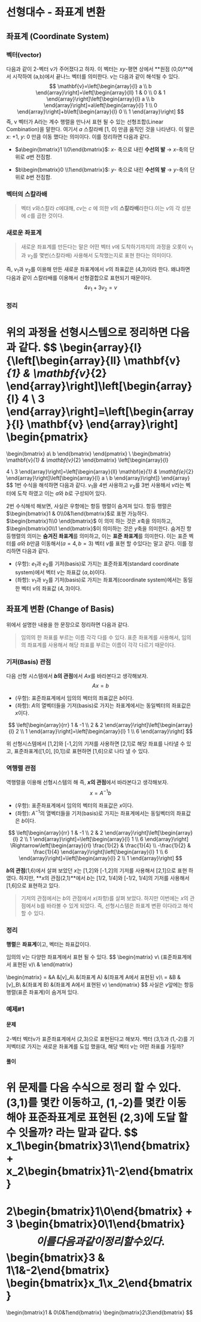 # 선형대수 - 좌표계 변환

## 좌표계 (Coordinate System)

### 벡터(vector)

다음과 같이 2-벡터 v가 주어졌다고 하자. 이 벡터는 $xy$-평면 상에서 **원점 (0,0)**에서 시작하여 (a,b)에서 끝나느 벡터를 의미한다. v는 다음과 같이 해석될 수 있다.
$$
\mathbf{v}=\left[\begin{array}{l}
a \\
b
\end{array}\right]=\left[\begin{array}{ll}
1 & 0 \\
0 & 1
\end{array}\right]\left[\begin{array}{l}
a \\
b
\end{array}\right]=a\left[\begin{array}{l}
1 \\
0
\end{array}\right]+b\left[\begin{array}{l}
0 \\
1
\end{array}\right]
$$
즉, v 벡터가 A라는 계수 행렬을 만나서 표현 될 수 있는 선형조합(Linear Combination)을 말한다. 여기서 $a$ 스칼라배 [1, 0] 만큼 움직인 것을 나타낸다. 이 말은 $x$: +1, $y$: 0 만큼 이동 했다는 의미이다. 이를 정리하면 다음과 같다.

- $a\begin{bmatrix}1 \\0\end{bmatrix}$: $x$- 축으로 내린 **수선의 발** $\rightarrow$ $x$-축의 단위로 $a$번 전짐함.

- $b\begin{bmatrix}0 \\1\end{bmatrix}$: $y$- 축으로 내린 **수선의 발** $\rightarrow$ $y$-축의 단위로 $b$번 전짐함.



### 벡터의 스칼라배

> 벡터 $v$와스칼라 $c$에대해, $cv$는 $c$ 에 의한 $v$의 **스칼라배**라한다.이는 $v$의 각 성분에 $c$를 곱한 것이다.

### 새로운 좌표계

> 새로운 좌표계를 만든다는 말은 어떤 벡터 $v$에 도착하기까지의 과정을 오롯이 $v_1$과 $v_2$를 몇번(스칼라배) 사용해서 도착했는지로 표현 한다는 의미이다.

즉, $v_1$과 $v_2$를 이용해 만든 새로운 좌표계에서 $v$의 좌표값은 (4,3)이라 한다. 왜냐하면 다음과 같이 스칼라배를 이용해서 선형결합으로 표현되기 때문이다.
$$
4v_1 + 3v_2 = v
$$


### 정리

위의 과정을 선형시스템으로 정리하면 다음과 같다. 
$$
\begin{array}{l}
{\left[\begin{array}{ll}
\mathbf{v}_{1} & \mathbf{v}_{2}
\end{array}\right]\left[\begin{array}{l}
4 \\
3
\end{array}\right]=\left[\begin{array}{l}
\mathbf{v} 
\end{array}\right]
\begin{pmatrix}
=
\begin{bmatrix}
a\\
b
\end{bmatrix}
\end{pmatrix}
\\
\begin{bmatrix}
\mathbf{v}_{1} & \mathbf{v}_{2}
\end{bmatrix}
\left[\begin{array}{l}

4 \\
3
\end{array}\right]=\left[\begin{array}{ll}
\mathbf{e}_{1} & \mathbf{e}_{2}
\end{array}\right]\left[\begin{array}{l}
a \\
b
\end{array}\right]}
\end{array}
$$
1번 수식을 해석하면 다음과 같다. $v_1$을 4번 사용하고 $v_2$를 3번 사용해서 $v$라는 벡터에 도착 하였고 이는 $a$와 $b$로 구성되어 있다. 

2번 수식해석 해보면, 사실은 우항에는 항등 행렬이 숨겨져 있다. 항등 행렬은 $\begin{bmatrix}1 & 0\\0&1\end{bmatrix}$로 표현 가능하다. $\begin{bmatrix}1\\0 \end{bmatrix}$ 이 의미 하는 것은 $x$축을 의미하고, $\begin{bmatrix}0\\1 \end{bmatrix}$이 의미하는 것은 $y$축을 의미한다. 숨겨진 항등행렬의 의미는 **숨겨진 좌표계**를 의미하고, 이는 **표준 좌표계**를 의미한다. 이는 표준 벡터를 $a$와 $b$만큼 이동해서$(a=4, b=3)$  벡터 $v$를 표현 할 수있다는 말고 같다. 이를 정리하면 다음과 같다.

- (우항): $e_1$과 $e_2$를 기저(basis)로 가지는 표준좌표계(standard coordinate system)에서 벡터 $v$는 좌표값 $(a,b$)이다.
- (좌항): $v_1$과 $v_2$를 기저(basis)로 가지는 좌표계(coordinate system)에서는 동일한 벡터 $v$의 좌표값 $(4,3)$이다.



## 좌표계 변환 (Change of Basis)

위에서 설명한 내용을 한 문장으로 정리하면 다음과 같다. 

> 임의의 한 좌표를 부르는 이름 각각 다를 수 있다. 표준 좌표계를 사용해서, 임의의 좌표계를 사용해서 해당 좌표를 부르는 이름이 각각 다르기 때문이다.

### 기저(Basis) 관점

다음 선형 시스템에서 **$b$의 관점**에서 $Ax$를 바라본다고 생각해보자.
$$
Ax = b
$$

- (우항): 표준좌표계에서 임의의 벡터의 좌표값은 $b$이다.
- (좌항): $A$의 열벡터들을 기저(basis)로 가지는 좌표계에서는 동일벡터의 좌표값은 $x$이다.

$$
\left[\begin{array}{rr}
1 & -1 \\
2 & 2
\end{array}\right]\left[\begin{array}{l}
2 \\
1
\end{array}\right]=\left[\begin{array}{l}
1 \\
6
\end{array}\right]
$$

위 선형시스템에서 [1,2]와 [-1,2]의 기저를 사용하면 [2,1]로 해당 좌표를 나타낼 수 있고, 표준좌표계([1,0], [0,1])로 표현하면 [1,6]으로 나타 낼 수 있다.



### 역행렬 관점

역행렬을 이용해 선형시스템의 해 즉, **$x$의 관점**에서 바라본다고 생각해보자.
$$
x = A^{-1} b
$$

- (우항): 표준좌표계에서 임의의 벡터의 좌표값은 $x$이다.
- (좌항): $A^{-1}$의 열벡터들을 기저(basis)로 가지는 좌표계에서는 동일벡터의 좌표값은 $b$이다.

$$
\left[\begin{array}{rr}
1 & -1 \\
2 & 2
\end{array}\right]\left[\begin{array}{l}
2 \\
1
\end{array}\right]=\left[\begin{array}{l}
1 \\
6
\end{array}\right] \Rightarrow\left[\begin{array}{rl}
\frac{1}{2} & \frac{1}{4} \\
-\frac{1}{2} & \frac{1}{4}
\end{array}\right]\left[\begin{array}{l}
1 \\
6
\end{array}\right]=\left[\begin{array}{l}
2 \\
1
\end{array}\right]
$$

**$b$의 관점**(1,6)에서 살펴 보았던 $x$는 [1,2]와 [-1,2]의 기저를 사용해서 [2,1]으로 표현 하였다. 하지만, **$x$의 관점(2,1)**에서 $b$는 [1/2, 1/4]와 [-1/2, 1/4]의 기저를 사용해서 [1,6]으로 표현하고 있다.

>  기저의 관점에서는 $b$의 관점에서 $x$(좌항)를 살펴 보았다. 하지만 이번에는 $x$의 관점에서 b를 바라볼 수 있게 되었다. 즉, 선형시스템은 좌표계 변환 이다라고 해석 할 수 있다.



### 정리

**행렬**은 **좌표계**이고, 벡터는 좌표값이다.

임의의 v는 다양한 좌표계에서 표현 될 수 있다.
$$
\begin{matrix}
v\\
(표준좌표계에서 표현된 v)\\
&
\end{matrix}

\begin{matrix}
= &A  &[v]_A\\
&(좌표계 A) &(좌표계 A에서 표현된 v)\\
= &B &[v]_B\\
&(좌표계 B) &(좌표계 A에서 표현된 v)
\end{matrix}
$$
사실은 $v$앞에는 항등 행렬(표준 좌표계)이 숨겨져 있다.



### 예제#1

#### 문제

2-벡터 벡터v가 표준좌표계에서 (2,3)으로 표현된다고 해보자. 백터 (3,1)과 (1,-2)를 기저벡터로 가지는 새로운 좌표계를 도입 했을대, 해당 벡터 v는 어떤 좌표를 가질까?

#### 풀이

위 문제를 다음 수식으로 정리 할 수 있다. (3,1)를 몇칸 이동하고, (1,-2)를 몇칸 이동해야 표준좌표계로 표현된 (2,3)에 도달 할 수 잇을까? 라는 말과 같다.
$$
x_1\begin{bmatrix}3\\1\end{bmatrix} + x_2\begin{bmatrix}1\\-2\end{bmatrix}
= 
2\begin{bmatrix}1\\0\end{bmatrix} + 3 \begin{bmatrix}0\\1\end{bmatrix}
$$
이를 다음과 같이 정리 할 수 있다.
$$
\begin{bmatrix}3 & 1\\1&-2\end{bmatrix}
\begin{bmatrix}x_1\\x_2\end{bmatrix}
= 
\begin{bmatrix}1 & 0\\0&1\end{bmatrix}
\begin{bmatrix}2\\3\end{bmatrix}
$$




















